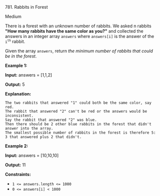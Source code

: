 ﻿781\. Rabbits in Forest

Medium

There is a forest with an unknown number of rabbits. We asked n rabbits **"How many rabbits have the same color as you?"** and collected the answers in an integer array `answers` where `answers[i]` is the answer of the <code>i<sup>th</sup></code> rabbit.

Given the array `answers`, return _the minimum number of rabbits that could be in the forest_.

**Example 1:**

**Input:** answers = [1,1,2]

**Output:** 5

**Explanation:**

    The two rabbits that answered "1" could both be the same color, say red.
    The rabbit that answered "2" can't be red or the answers would be inconsistent.
    Say the rabbit that answered "2" was blue.
    Then there should be 2 other blue rabbits in the forest that didn't answer into the array.
    The smallest possible number of rabbits in the forest is therefore 5: 3 that answered plus 2 that didn't. 

**Example 2:**

**Input:** answers = [10,10,10]

**Output:** 11 

**Constraints:**

*   `1 <= answers.length <= 1000`
*   `0 <= answers[i] < 1000`